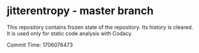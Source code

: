 # jitterentropy - master branch

This repository contains frozen state of the repository.
Its history is cleared. It is used only for static code
analysis with Codacy.

Commit Time: 1706076473